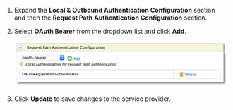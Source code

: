 1. Expand the **Local & Outbound Authentication Configuration** section and then the **Request Path Authentication Configuration** section.

2. Select **OAuth Bearer** from the dropdown list and click **Add**.

    ![oauth-request-path-config](../assets/img/fragments/oauth-request-path-config.png)

3. Click **Update** to save changes to the service provider.
